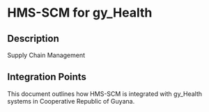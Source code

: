 # HMS-SCM for gy_Health

## Description

Supply Chain Management

## Integration Points

This document outlines how HMS-SCM is integrated with gy_Health systems in Cooperative Republic of Guyana.
